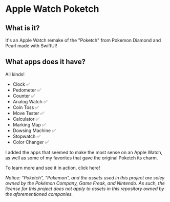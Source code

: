 # Apple Watch Poketch

## What is it?

It's an Apple Watch remake of the "Poketch" from Pokemon Diamond and Pearl made with SwiftUI!

## What apps does it have?

All kinds!

  - Clock ✅
  - Pedometer ✅
  - Counter ✅
  - Analog Watch ✅
  - Coin Toss ✅
  - Move Tester ✅
  - Calculator ✅
  - Marking Map ✅
  - Dowsing Machine ✅
  - Stopwatch ✅
  - Color Changer ✅

I added the apps that seemed to make the most sense on an Apple Watch, as well as some of my favorites that gave the original Poketch its charm.

To learn more and see it in action, click here!

_Notice: "Poketch", "Pokemon", and the assets used in this project are soley owned by the Pokémon Company, Game Freak, and Nintendo. As such, the license for this project does not apply to assets in this repository owned by the aforementioned companies._
